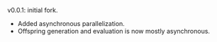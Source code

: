 v0.0.1: initial fork.
- Added asynchronous parallelization.
- Offspring generation and evaluation is now mostly asynchronous.